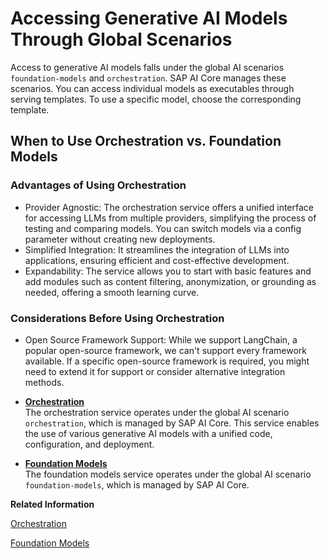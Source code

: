 <!-- loio4ca11f687fbd435b813b2726c3ddbaea -->

# Accessing Generative AI Models Through Global Scenarios

Access to generative AI models falls under the global AI scenarios `foundation-models` and `orchestration`. SAP AI Core manages these scenarios. You can access individual models as executables through serving templates. To use a specific model, choose the corresponding template.



<a name="loio4ca11f687fbd435b813b2726c3ddbaea__section_jmy_mng_xdc"/>

## When to Use Orchestration vs. Foundation Models



### Advantages of Using Orchestration

-   Provider Agnostic: The orchestration service offers a unified interface for accessing LLMs from multiple providers, simplifying the process of testing and comparing models. You can switch models via a config parameter without creating new deployments.
-   Simplified Integration: It streamlines the integration of LLMs into applications, ensuring efficient and cost-effective development.
-   Expandability: The service allows you to start with basic features and add modules such as content filtering, anonymization, or grounding as needed, offering a smooth learning curve.



### Considerations Before Using Orchestration

-   Open Source Framework Support: While we support LangChain, a popular open-source framework, we can't support every framework available. If a specific open-source framework is required, you might need to extend it for support or consider alternative integration methods.

-   **[Orchestration](orchestration-8d02235.md "The orchestration service operates under the global AI scenario
                orchestration, which is managed by SAP AI Core. This service enables the use of various generative AI
            models with a unified code, configuration, and deployment.")**  
The orchestration service operates under the global AI scenario `orchestration`, which is managed by SAP AI Core. This service enables the use of various generative AI models with a unified code, configuration, and deployment.
-   **[Foundation Models](foundation-models-2d981fb.md "The foundation models service operates under the global AI scenario
			foundation-models, which is managed by SAP AI Core.")**  
The foundation models service operates under the global AI scenario `foundation-models`, which is managed by SAP AI Core.

**Related Information**  


[Orchestration](orchestration-8d02235.md "The orchestration service operates under the global AI scenario orchestration, which is managed by SAP AI Core. This service enables the use of various generative AI models with a unified code, configuration, and deployment.")

[Foundation Models](foundation-models-2d981fb.md "The foundation models service operates under the global AI scenario foundation-models, which is managed by SAP AI Core.")

